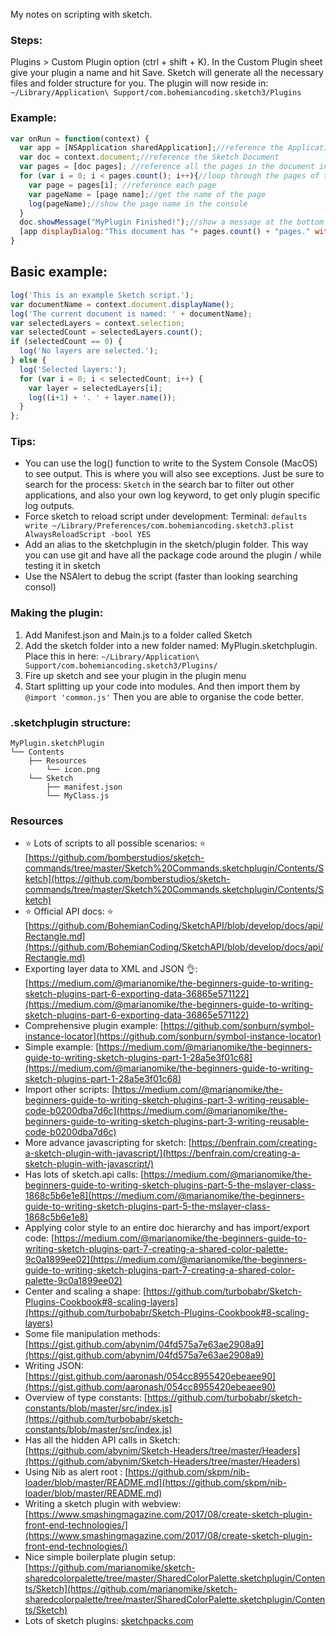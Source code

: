 My notes on scripting with sketch<!--more-->.

### Steps:
Plugins > Custom Plugin option (ctrl + shift + K). In the Custom Plugin sheet give your plugin a name and hit Save. Sketch will generate all the necessary files and folder structure for you. The plugin will now reside in: `~/Library/Application\ Support/com.bohemiancoding.sketch3/Plugins`

### Example:
```javascript
var onRun = function(context) {
  var app = [NSApplication sharedApplication];//reference the Application
  var doc = context.document;//reference the Sketch Document
  var pages = [doc pages]; //reference all the pages in the document in an array
  for (var i = 0; i < pages.count(); i++){//loop through the pages of the document
    var page = pages[i]; //reference each page
    var pageName = [page name];//get the name of the page
    log(pageName);//show the page name in the console
  }
  doc.showMessage("MyPlugin Finished!");//show a message at the bottom of Sketch
  [app displayDialog:"This document has "+ pages.count() + "pages." withTitle:"Alert Box Title"];//send an alert message to the application
}
```

## Basic example:
```javascript
log('This is an example Sketch script.');
var documentName = context.document.displayName();
log('The current document is named: ' + documentName);
var selectedLayers = context.selection;
var selectedCount = selectedLayers.count();
if (selectedCount == 0) {
  log('No layers are selected.');
} else {
  log('Selected layers:');
  for (var i = 0; i < selectedCount; i++) {
    var layer = selectedLayers[i];
    log((i+1) + '. ' + layer.name());
  }
};

```
### Tips:

- You can use the log() function to write to the System Console (MacOS) to see output. This is where you will also see exceptions. Just be sure to search for the process: `Sketch` in the search bar to filter out other applications, and also your own log keyword, to get only plugin specific log outputs.
- Force sketch to reload script under development: Terminal: `defaults write ~/Library/Preferences/com.bohemiancoding.sketch3.plist AlwaysReloadScript -bool YES`
- Add an alias to the sketchplugin in the sketch/plugin folder. This way you can use git and have all the package code around the plugin / while testing it in sketch
- Use the NSAlert to debug the script (faster than looking searching consol)

### Making the plugin:

1. Add Manifest.json and Main.js to a folder called Sketch
2. Add the sketch folder into a new folder named: MyPlugin.sketchplugin. Place this in here: `~/Library/Application\ Support/com.bohemiancoding.sketch3/Plugins/`
3. Fire up sketch and see your plugin in the plugin menu
4. Start splitting up your code into modules. And then import them by `@import 'common.js'` Then you are able to organise the code better.

### .sketchplugin structure:
```
MyPlugin.sketchPlugin
└── Contents
    ├── Resources
        └── icon.png
    └── Sketch
        ├── manifest.json
        └── MyClass.js
```

### Resources

- ⭐ Lots of scripts to all possible scenarios: ⭐ [https://github.com/bomberstudios/sketch-commands/tree/master/Sketch%20Commands.sketchplugin/Contents/Sketch](https://github.com/bomberstudios/sketch-commands/tree/master/Sketch%20Commands.sketchplugin/Contents/Sketch)
- ⭐ Official API docs: ⭐ [https://github.com/BohemianCoding/SketchAPI/blob/develop/docs/api/Rectangle.md](https://github.com/BohemianCoding/SketchAPI/blob/develop/docs/api/Rectangle.md)
- Exporting layer data to XML and JSON 👌: [https://medium.com/@marianomike/the-beginners-guide-to-writing-sketch-plugins-part-6-exporting-data-36865e571122](https://medium.com/@marianomike/the-beginners-guide-to-writing-sketch-plugins-part-6-exporting-data-36865e571122)
- Comprehensive plugin example: [https://github.com/sonburn/symbol-instance-locator](https://github.com/sonburn/symbol-instance-locator)
- Simple example: [https://medium.com/@marianomike/the-beginners-guide-to-writing-sketch-plugins-part-1-28a5e3f01c68](https://medium.com/@marianomike/the-beginners-guide-to-writing-sketch-plugins-part-1-28a5e3f01c68)
- Import other scripts: [https://medium.com/@marianomike/the-beginners-guide-to-writing-sketch-plugins-part-3-writing-reusable-code-b0200dba7d6c](https://medium.com/@marianomike/the-beginners-guide-to-writing-sketch-plugins-part-3-writing-reusable-code-b0200dba7d6c)
- More advance javascripting for sketch: [https://benfrain.com/creating-a-sketch-plugin-with-javascript/](https://benfrain.com/creating-a-sketch-plugin-with-javascript/)
- Has lots of sketch.api calls: [https://medium.com/@marianomike/the-beginners-guide-to-writing-sketch-plugins-part-5-the-mslayer-class-1868c5b6e1e8](https://medium.com/@marianomike/the-beginners-guide-to-writing-sketch-plugins-part-5-the-mslayer-class-1868c5b6e1e8)
- Applying color style to an entire doc hierarchy and has import/export code: [https://medium.com/@marianomike/the-beginners-guide-to-writing-sketch-plugins-part-7-creating-a-shared-color-palette-9c0a1899ee02](https://medium.com/@marianomike/the-beginners-guide-to-writing-sketch-plugins-part-7-creating-a-shared-color-palette-9c0a1899ee02)
- Center and scaling a shape: [https://github.com/turbobabr/Sketch-Plugins-Cookbook#8-scaling-layers](https://github.com/turbobabr/Sketch-Plugins-Cookbook#8-scaling-layers)
- Some file manipulation methods: [https://gist.github.com/abynim/04fd575a7e63ae2908a9](https://gist.github.com/abynim/04fd575a7e63ae2908a9)
- Writing JSON: [https://gist.github.com/aaronash/054cc8955420ebeaee90](https://gist.github.com/aaronash/054cc8955420ebeaee90)
- Overview of type constants: [https://github.com/turbobabr/sketch-constants/blob/master/src/index.js](https://github.com/turbobabr/sketch-constants/blob/master/src/index.js)
- Has all the hidden API calls in Sketch: [https://github.com/abynim/Sketch-Headers/tree/master/Headers](https://github.com/abynim/Sketch-Headers/tree/master/Headers)   
- Using Nib as alert root : [https://github.com/skpm/nib-loader/blob/master/README.md](https://github.com/skpm/nib-loader/blob/master/README.md)
- Writing a sketch plugin with webview: [https://www.smashingmagazine.com/2017/08/create-sketch-plugin-front-end-technologies/](https://www.smashingmagazine.com/2017/08/create-sketch-plugin-front-end-technologies/)
- Nice simple boilerplate plugin setup: [https://github.com/marianomike/sketch-sharedcolorpalette/tree/master/SharedColorPalette.sketchplugin/Contents/Sketch](https://github.com/marianomike/sketch-sharedcolorpalette/tree/master/SharedColorPalette.sketchplugin/Contents/Sketch)
- Lots of sketch plugins: [sketchpacks.com](sketchpacks.com)
